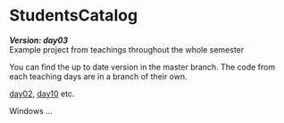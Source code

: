 # StudentsCatalog
**_Version: day03_**   
Example project from teachings throughout the whole semester    

You can find the up to date version in the master branch.
The code from each teaching days are in a branch of their own.

[day02](https://github.com/ElectiveAspNet/StudentsCatalog/blob/day02/README.md), [day10](https://github.com/ElectiveAspNet/StudentsCatalog/blob/day10/README.md) etc.


Windows ...